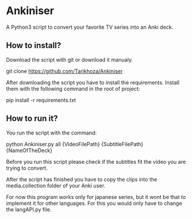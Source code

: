 # Ankiniser
A Python3 script to convert your favorite TV series into an Anki deck.
## How to install?
Download the script with git or download it manualy.

git clone https://github.com/Tarikhoza/Ankiniser

After downloading the script you have to install the requirements.
Install them with the following command in the root of project:

pip install -r requirements.txt

## How to run it?
You run the script with the command:

python Ankiniser.py all {VideoFilePath} {SubtitleFilePath} {NameOfTheDeck}

Before you run this script please check if the subtitles fit the video you are trying to convert.

After the script has finished you have to copy the clips into the media.collection folder of your Anki user.

For now this program works only for japanese series, but it wont be that to implement it for other languages.
For this you would only have to change the langAPI.py file.
